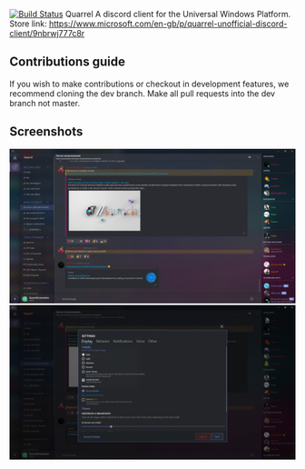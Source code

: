 [![Build Status](https://discorduwp.visualstudio.com/Discord%20UWP/_apis/build/status/UWPCommunity.Quarrel?branchName=rewrite)](https://discorduwp.visualstudio.com/Discord%20UWP/_build/latest?definitionId=2&branchName=rewrite)
 Quarrel
A discord client for the Universal Windows Platform.  
Store link: https://www.microsoft.com/en-gb/p/quarrel-unofficial-discord-client/9nbrwj777c8r
## Contributions guide
If you wish to make contributions or checkout in development features, we recommend cloning the dev branch.
Make all pull requests into the dev branch not master.
## Screenshots
![](Screenshots/server.jpg?raw=true)
![](Screenshots/settings.jpg?raw=true)
